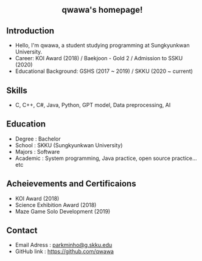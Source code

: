 ## <center>qwawa's homepage!</center>


## Introduction
 - Hello, I'm qwawa, a student studying programming at Sungkyunkwan University.
 - Career: KOI Award (2018) / Baekjoon - Gold 2 / Admission to SSKU (2020)
 - Educational Background: GSHS (2017 ~ 2019) / SKKU (2020 ~ current)

## Skills
 - C, C++, C#, Java, Python, GPT model, Data preprocessing, AI

## Education
 - Degree   : Bachelor
 - School   : SKKU (Sungkyunkwan University)
 - Majors   : Software
 - Academic : System programming, Java practice, open source practice... etc

## Acheievements and Certificaions
 - KOI Award (2018)
 - Science Exhibition Award (2018)
 - Maze Game Solo Development (2019)

## Contact
 - Email Adress : parkminho@g.skku.edu
 - GitHub link  : https://github.com/qwawa
